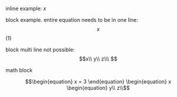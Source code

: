 inline example: $x$

block example. entire equation needs to be in one line:
$$\ x\ $$ (1)

block multi line not possible:
$$x\\
y\\ z\\\ $$


math block
```math
\begin{equation}
x  = 3
\end{equation}
\begin{equation}
x
\begin{equation}
y\\
z\\
```
